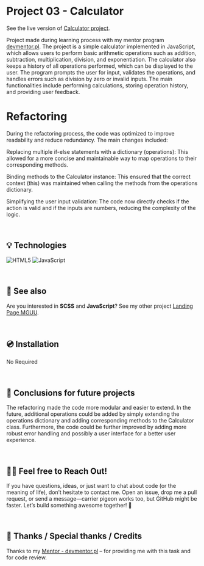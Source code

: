 # Project 03 - Calculator 

See the live version of [Calculator project](https://code-mike-code.github.io/task-js-basics/).

Project made during learning process with my mentor program [devmentor.pl](https://devmentor.pl/). The project is a simple calculator implemented in JavaScript, which allows users to perform basic arithmetic operations such as addition, subtraction, multiplication, division, and exponentiation. The calculator also keeps a history of all operations performed, which can be displayed to the user. The program prompts the user for input, validates the operations, and handles errors such as division by zero or invalid inputs. The main functionalities include performing calculations, storing operation history, and providing user feedback.


# Refactoring
During the refactoring process, the code was optimized to improve readability and reduce redundancy. 
The main changes included:

Replacing multiple if-else statements with a dictionary (operations): This allowed for a more concise and maintainable way to map operations to their corresponding methods.

Binding methods to the Calculator instance: This ensured that the correct context (this) was maintained when calling the methods from the operations dictionary.

Simplifying the user input validation: The code now directly checks if the action is valid and if the inputs are numbers, reducing the complexity of the logic.


&nbsp;
 
## 💡 Technologies
![HTML5](https://img.shields.io/badge/html5-%23E34F26.svg?style=for-the-badge&logo=html5&logoColor=white)
![JavaScript](https://img.shields.io/badge/javascript-blue?logo=javascript)


&nbsp;
 
## 🔗 See also

Are you interested in **SCSS** and **JavaScript**? See my other project [Landing Page MGUU](https://code-mike-code.github.io/landing_page_project/).

&nbsp;
 
## 💿 Installation

No Required


&nbsp;

## 💭 Conclusions for future projects

The refactoring made the code more modular and easier to extend. In the future, additional operations could be added by simply extending the operations dictionary and adding corresponding methods to the Calculator class. Furthermore, the code could be further improved by adding more robust error handling and possibly a user interface for a better user experience.


&nbsp;

## 🙋‍♂️ Feel free to Reach Out!
If you have questions, ideas, or just want to chat about code (or the meaning of life), don’t hesitate to contact me. Open an issue, drop me a pull request, or send a message—carrier pigeon works too, but GitHub might be faster. Let’s build something awesome together! 🚀


&nbsp;

## 👏 Thanks / Special thanks / Credits
Thanks to my [Mentor - devmentor.pl](https://devmentor.pl/) – for providing me with this task and for code review.

